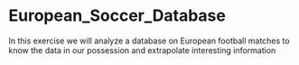 # European_Soccer_Database
In this exercise we will analyze a database on European football matches to know the data in our possession and extrapolate interesting information
